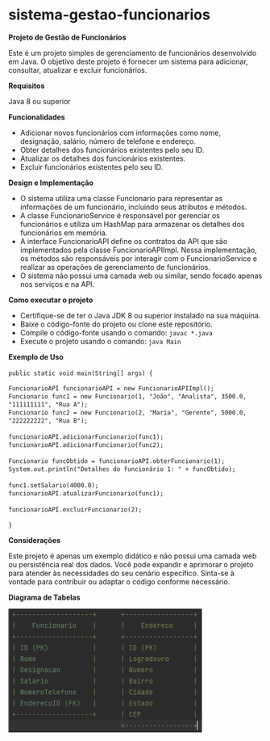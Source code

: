 # sistema-gestao-funcionarios

**Projeto de Gestão de Funcionários**

Este é um projeto simples de gerenciamento de funcionários desenvolvido em Java. O objetivo deste projeto é fornecer um sistema para adicionar, consultar, atualizar e excluir funcionários.

**Requisitos**

Java 8 ou superior


**Funcionalidades**

* Adicionar novos funcionários com informações como nome, designação, salário, número de telefone e endereço.
* Obter detalhes dos funcionários existentes pelo seu ID.
* Atualizar os detalhes dos funcionários existentes.
* Excluir funcionários existentes pelo seu ID.


**Design e Implementação**

* O sistema utiliza uma classe Funcionario para representar as informações de um funcionário, incluindo seus atributos e métodos.
* A classe FuncionarioService é responsável por gerenciar os funcionários e utiliza um HashMap para armazenar os detalhes dos funcionários em memória.
* A interface FuncionarioAPI define os contratos da API que são implementados pela classe FuncionarioAPIImpl. Nessa implementação, os métodos são responsáveis por interagir com o FuncionarioService e realizar as operações de gerenciamento de funcionários.
* O sistema não possui uma camada web ou similar, sendo focado apenas nos serviços e na API.

**Como executar o projeto**

* Certifique-se de ter o Java JDK 8 ou superior instalado na sua máquina.
* Baixe o código-fonte do projeto ou clone este repositório.
* Compile o código-fonte usando o comando: `javac *.java`
* Execute o projeto usando o comando: `java Main`

**Exemplo de Uso**

`public static void main(String[] args) {`


    FuncionarioAPI funcionarioAPI = new FuncionarioAPIImpl();
    Funcionario func1 = new Funcionario(1, "João", "Analista", 3500.0, "111111111", "Rua A");
    Funcionario func2 = new Funcionario(2, "Maria", "Gerente", 5000.0, "222222222", "Rua B");

    funcionarioAPI.adicionarFuncionario(func1);
    funcionarioAPI.adicionarFuncionario(func2);

    Funcionario funcObtido = funcionarioAPI.obterFuncionario(1);
    System.out.println("Detalhes do funcionário 1: " + funcObtido);

    func1.setSalario(4000.0);
    funcionarioAPI.atualizarFuncionario(func1);

    funcionarioAPI.excluirFuncionario(2);
`}`

**Considerações**

Este projeto é apenas um exemplo didático e não possui uma camada web ou persistência real dos dados. Você pode expandir e aprimorar o projeto para atender às necessidades do seu cenário específico. Sinta-se à vontade para contribuir ou adaptar o código conforme necessário.

**Diagrama de Tabelas**


![img.png](img.png)